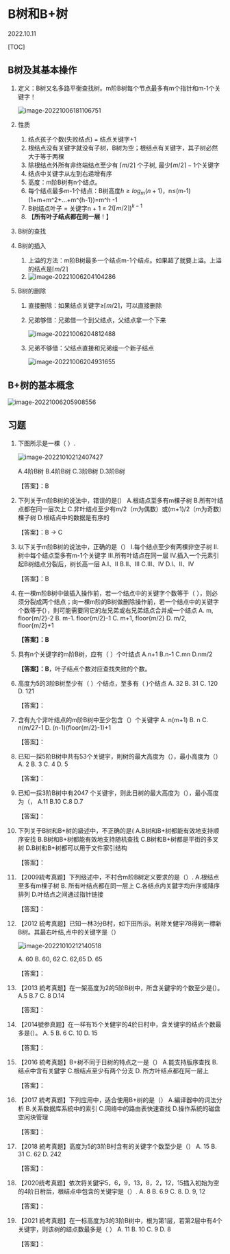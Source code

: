 # B树和B+树
2022.10.11

[TOC]

## B树及其基本操作

1. 定义：B树又名多路平衡查找树。m阶B树每个节点最多有m个指针和m-1个关键字！

   ![image-20221006181106751](resources/5阶B树举例.png)

2. 性质

   1. 结点孩子个数(失败结点) = 结点关键字+1
   2. 根结点没有关键字就没有子树，B树为空；根结点有关键字，其子树必然大于等于两棵
   3. 除根结点外所有非终端结点至少有 $\lceil m/2 \rceil$ 个子树, 最少$\lceil m/2 \rceil-1$个关键字
   4. 结点中关键字从左到右递增有序
   5. 高度：m阶B树有n个结点。
   6. 每个结点最多m-1个结点：B树高度$h ≥ log_m (n+1)$，n≤(m-1)(1+m+m^2+...+m^{h-1})=m^h -1
   7. B树结点叶子 = 关键字n + 1 ≥ $2(\lceil m/2 \rceil)^{k-1}$
   8. 【**所有叶子结点都在同一层**！】

3. B树的查找

4. B树的插入

   1. 上溢的方法：m阶B树最多一个结点m-1个结点。如果超了就要上溢。上溢的结点是$\lceil m/2 \rceil$
   2. ![image-20221006204104286](resources/B树.png)

5. B树的删除

   1. 直接删除：如果结点关键字≥$\lceil m/2 \rceil$，可以直接删除

   2. 兄弟够借：兄弟借一个到父结点，父结点拿一个下来

      ![image-20221006204812488](resources/B删除1.png)

   3. 兄弟不够借：父结点直接和兄弟组一个新子结点

      ![image-20221006204931655](resources/B删除2.png)


## B+树的基本概念

![image-20221006205908556](resources/B+.png)

## 习题

1. 下图所示是一棵（ ）.

   ![image-20221010212407427](resources/1.png)

   A.4阶B树
   B.4阶B树
   C.3阶B树
   D.3阶B树

   【答案】：B

2. 下列关于m阶B树的说法中，错误的是(）
   A.根结点至多有m棵子树
   B.所有叶结点都在同一层次上
   C.非叶结点至少有m/2（m为偶数）或(m+1)/2（m为奇数）棵子树
   D.根结点中的数据是有序的

   【答案】：B -> C

3. 以下关于m阶B树的说法中，正确的是（）
   I.每个结点至少有两棵非空子树
   II.树中每个结点至多有m-1个关键字
   III.所有叶结点在同一层
   IV.插入一个元素引起B树结点分裂后，树长高一层
   A.I、II
   B.II、III
   C.III、IV
   D.I、II、IV

   【答案】：B

4. 在一棵m阶B树中做插入操作前，若一个结点中的关键字个数等于（ ），则必须分裂成两个结点；向一棵m阶的B树做删除操作前，若一个结点中的关键字个数等于(），則可能需要同它的左兄弟或右兄弟结点合并成一个结点
   A. m, floor{m/2}-2
   B. m-1. floor{m/2}-1
   C. m+1, floor{m/2}
   D. m/2, floor{m/2}+1

   **【答案】：B**

5. 具有n个关键字的m阶B树，应有（ ）个叶结点
   A.n+1
   B.n-1
   C.mn
   D.nm/2

   **【答案】：B**，叶子结点个数对应查找失败的个数。

6. 高度为5的3阶B树至少有（ ）个结点，至多有（ )个结点
   A. 32
   B. 31
   C. 120
   D. 121

   【答案】：

7. 含有九个非叶结点的m阶B树中至少包含（）个关键字
   A. n(m+1)
   B. n
   C. n(m/27-1
   D. (n-1)(floor{m/2}-1)+1

   【答案】：

8. 已知一採5阶B树中共有53个关键宇，則树的最大高度为（），最小高度为（）
   A. 2
   B. 3
   C. 4
   D. 5

   【答案】：

9. 已知一採3阶B树中有2047 个关键宇，则此日树的最大高度为（），最小高度为（，
   A.11
   B.10
   C.8
   D.7

   【答案】：

10. 下列关于B树和B+树的級述中，不正确的是(
    A.B树和B+树都能有效地支持顺序安找
    B.B树和B+树都能有效地支持随机查找
    C.B树和B+树都是平街的多叉树
    D.B树和B+树都可以用于文件家引结构

    【答案】：

11. 【2009統考真题】下列级述中，不村合m阶B树定义要求的是（）.
    A.根结点至多有m棵子树
    B. 所有叶结点都在同一层上
    C.各结点内关鍵字均升序或降序排列 
    D.叶结点之间通过指针链接

    【答案】：

12. 【2012 統考真题】已知一林3分B村，如下田所示。利除关健宇78得到一標新B树。其最右叶结,点中的关键字是（）

    ![image-20221010212140518](resources/12.png)

    A. 60
    B. 60, 62
    C. 62,65
    D. 65

    【答案】：

13. 【2013 統考真题】在一架高度为2的5阶B树中，所含关鍵宇的个数至少是(）。
    A.5
    B.7
    C. 8
    D.14

    【答案】：

14. 【2014號参真题】在一祥有15个关健宇的4於日村中，含关键宇的结点个数最多是(）。
    A. 5
    B. 6
    C. 10
    D. 15

    【答案】：

15. 【2016 統考真题】B+树不同于日树的特点之一是（）
    A.能支持版序查找
    B.结点中含有关鍵字
    C.根结点至少有两个分支
    D. 所方叶结点都在阿一层上

    【答案】：

16. 【2017 統考真题】下列应用中，适合使用B+树的是（）
    A.編译器中的词法分析
    B.关系数据库系統中的索引
    C.网络中的路由表快速查找
    D.操作系統的磁盘空闲块管理

    【答案】：

17. 【2018 統考真题】高度为5的3阶B村含有的关键字个数至少是（）
    A. 15
    B. 31
    C. 62
    D. 242

    【答案】：

18. 【2020统考真题】依次将关鍵宇5，6，9，13，8，2，12，15插入初始为空的4阶日柎后，根结点中包含的关键宇是（）.
    A. 8
    B. 6.9
    C. 8.
    D. 9, 12

    【答案】：

19. 【2021 統考真题】在一标高度为3的3阶B树中，根为第1层，若第2层中有4个关键字，则该树的结点数最多是（ ）
    A. 11
    B. 10
    C. 9
    D. 8

    【答案】：
